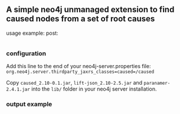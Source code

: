 ## A simple neo4j unmanaged extension to find caused nodes from a set of root causes

usage example:
post:
```

```

### configuration

Add this line to the end of your neo4j-server.properties file:
`org.neo4j.server.thirdparty_jaxrs_classes=caused=/caused`

Copy `caused_2.10-0.1.jar`, `lift-json_2.10-2.5.jar` and `paranamer-2.4.1.jar` into the `lib/` folder in your neo4j server installation.

### output example

```
``` 
